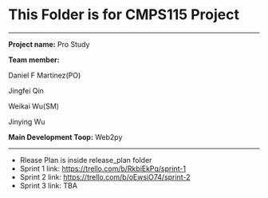 # This Folder is for CMPS115 Project 
---
**Project name:** Pro Study

**Team member:**

Daniel F Martinez(PO) 

Jingfei Qin 

Weikai Wu(SM) 

Jinying Wu 

**Main Development Toop:**
Web2py

--- 
* Rlease Plan is inside release_plan folder
* Sprint 1 link: https://trello.com/b/RkbiEkPq/sprint-1
* Sprint 2 link: https://trello.com/b/oEwsiO74/sprint-2
* Sprint 3 link: TBA
